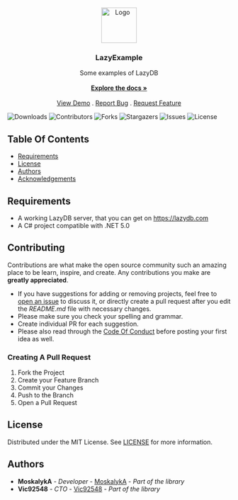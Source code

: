 <br/>
<p align="center">
  <a href="https://github.com/LazyDB-community/LazyCSharp">
    <img src="https://i.imgur.com/oTW6Hab.png" alt="Logo" width="80" height="80">
  </a>

  <h3 align="center">LazyExample</h3>

  <p align="center">
    Some examples of LazyDB
    <br/>
    <br/>
    <a href="https://github.com/LazyDB-community/LazyCSharp"><strong>Explore the docs »</strong></a>
    <br/>
    <br/>
    <a href="https://github.com/LazyDB-community/LazyCSharp">View Demo</a>
    .
    <a href="https://github.com/LazyDB-community/LazyCSharp/issues">Report Bug</a>
    .
    <a href="https://github.com/LazyDB-community/LazyCSharp/issues">Request Feature</a>
  </p>
</p>

![Downloads](https://img.shields.io/github/downloads/LazyDB-community/LazyCSharp/total) ![Contributors](https://img.shields.io/github/contributors/LazyDB-community/LazyCSharp?color=dark-green) ![Forks](https://img.shields.io/github/forks/LazyDB-community/LazyCSharp?style=social) ![Stargazers](https://img.shields.io/github/stars/LazyDB-community/LazyCSharp?style=social) ![Issues](https://img.shields.io/github/issues/LazyDB-community/LazyCSharp) ![License](https://img.shields.io/github/license/LazyDB-community/LazyCSharp) 

## Table Of Contents

* [Requirements](#requirements)
* [License](#license)
* [Authors](#authors)
* [Acknowledgements](#acknowledgements)

## Requirements

* A working LazyDB server, that you can get on https://lazydb.com    
* A C# project compatible with .NET 5.0

## Contributing

Contributions are what make the open source community such an amazing place to be learn, inspire, and create. Any contributions you make are **greatly appreciated**.
* If you have suggestions for adding or removing projects, feel free to [open an issue](https://github.com/LazyDB-community/LazyCSharp/issues/new) to discuss it, or directly create a pull request after you edit the *README.md* file with necessary changes.
* Please make sure you check your spelling and grammar.
* Create individual PR for each suggestion.
* Please also read through the [Code Of Conduct](https://github.com/LazyDB-community/LazyCSharp/blob/main/CODE_OF_CONDUCT.md) before posting your first idea as well.

### Creating A Pull Request

1. Fork the Project
2. Create your Feature Branch
3. Commit your Changes
4. Push to the Branch
5. Open a Pull Request

## License

Distributed under the MIT License. See [LICENSE](https://github.com/LazyDB-community/LazyCSharp/blob/main/LICENSE.md) for more information.

## Authors

* **MoskalykA** - *Developer* - [MoskalykA](https://github.com/MoskalykA/) - *Part of the library*
* **Vic92548** - *CTO* - [Vic92548](https://github.com/Vic92548) - *Part of the library*
